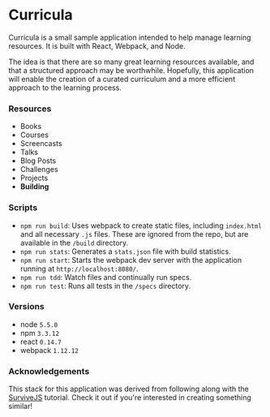 # Curricula

Curricula is a small sample application intended to help manage learning
resources. It is built with React, Webpack, and Node.

The idea is that there are so many great learning resources available, and
that a structured approach may be worthwhile. Hopefully, this application will
enable the creation of a curated curriculum and a more efficient approach to
the learning process.

### Resources

- Books
- Courses
- Screencasts
- Talks
- Blog Posts
- Challenges
- Projects
- **Building**

### Scripts

- `npm run build`: Uses webpack to create static files, including `index.html`
                   and all necessary `.js` files. These are ignored from the
                   repo, but are available in the `/build` directory.
- `npm run stats`: Generates a `stats.json` file with build statistics.
- `npm run start`: Starts the webpack dev server with the application running
                   at `http://localhost:8080/`.
- `npm run tdd`: Watch files and continually run specs.
- `npm run test`: Runs all tests in the `/specs` directory.

### Versions

- node `5.5.0`
- npm `3.3.12`
- react `0.14.7`
- webpack `1.12.12`

### Acknowledgements

This stack for this application was derived from following along with the
[SurviveJS](http://survivejs.com/) tutorial. Check it out if you're interested in
creating something similar!

